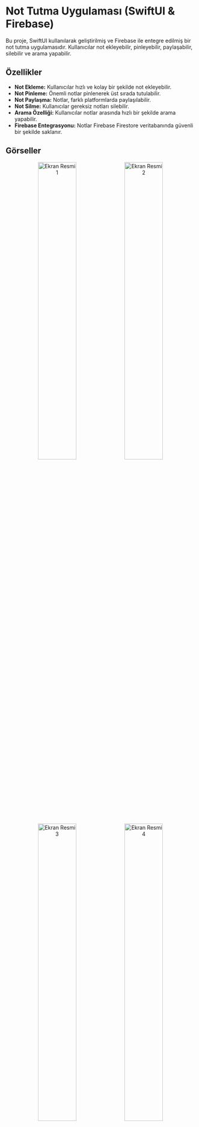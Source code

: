  # Not Tutma Uygulaması (SwiftUI & Firebase)

Bu proje, SwiftUI kullanılarak geliştirilmiş ve Firebase ile entegre edilmiş bir not tutma uygulamasıdır. Kullanıcılar not ekleyebilir, pinleyebilir, paylaşabilir, silebilir ve arama yapabilir.

## Özellikler
- **Not Ekleme:** Kullanıcılar hızlı ve kolay bir şekilde not ekleyebilir.
- **Not Pinleme:** Önemli notlar pinlenerek üst sırada tutulabilir.
- **Not Paylaşma:** Notlar, farklı platformlarda paylaşılabilir.
- **Not Silme:** Kullanıcılar gereksiz notları silebilir.
- **Arama Özelliği:** Kullanıcılar notlar arasında hızlı bir şekilde arama yapabilir.
- **Firebase Entegrasyonu:** Notlar Firebase Firestore veritabanında güvenli bir şekilde saklanır.

## Görseller

<div align="center">
    <img src="https://github.com/user-attachments/assets/87f2740e-3467-408a-8d95-f1119778877e" width="45%" alt="Ekran Resmi 1">
    <img src="https://github.com/user-attachments/assets/9659d947-9c69-484e-bb8f-37ef6493a5ef" width="45%" alt="Ekran Resmi 2">
    <br>
    <img src="https://github.com/user-attachments/assets/16ff46c1-ff98-4c6a-92b4-76fd46b70156" width="45%" alt="Ekran Resmi 3">
    <img src="https://github.com/user-attachments/assets/19ae5ce1-37a3-4a82-86be-16483889fb94" width="45%" alt="Ekran Resmi 4">
    <br>
    <img src="https://github.com/user-attachments/assets/94842f1d-0e38-4120-ae28-c60ae2f9da30" width="45%" alt="Ekran Resmi 5">
    <img src="https://github.com/user-attachments/assets/a0e54bd1-03b9-4b84-aed2-b0e5f641f214" width="45%" alt="Ekran Resmi 9">
    <br>
    <img src="https://github.com/user-attachments/assets/24502631-f13c-4111-b64c-9c791b322d93" width="45%" alt="Ekran Resmi 6">
    <img src="https://github.com/user-attachments/assets/7d1cb198-e2e7-45bd-8717-44e8cf69bc81" width="45%" alt="Ekran Resmi 10">
    <br>
    <img src="https://github.com/user-attachments/assets/1e6e8dc0-ee18-44d0-bccd-6659b483b94e" width="45%" alt="Ekran Resmi 11">
    <img src="https://github.com/user-attachments/assets/97e0a29d-88fe-46b2-9a36-8f4f01697891" width="45%" alt="Ekran Resmi 12">
    <br>
    <img src="https://github.com/user-attachments/assets/dc80fb05-57d0-44db-9759-143a31af704d" width="45%" alt="Ekran Resmi 13">
    <br>
</div>

## Firebase Bağlantısı

<img src="https://github.com/user-attachments/assets/51e4a1e8-a5ab-4ea8-98ca-ed5e5f5e3163" width="100%" alt="Ekran Resmi 7">
<br>
<br>
<img src="https://github.com/user-attachments/assets/0f24d814-99d7-48f1-9d76-8ec27d3abc2b" width="100%" alt="Ekran Resmi 8">
